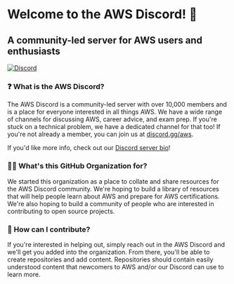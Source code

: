 # Welcome to the AWS Discord! 👋
## A community-led server for AWS users and enthusiasts 

[![Discord](https://img.shields.io/discord/423842546947457024?color=Discord&label=Discord&logo=Discord)](https://discord.gg/aws)

### ❓ What is the AWS Discord?

The AWS Discord is a community-led server with over 10,000 members and is a place for everyone interested in all things AWS. We have a wide range of channels for discussing AWS, career advice, and exam prep. If you're stuck on a technical problem, we have a dedicated channel for that too! If you're not already a member, you can join us at [discord.gg/aws](https://discord.gg/aws).

If you'd like more info, check out our [Discord server bio](https://discord.com/servers/amazon-web-services-aws-cloud-423842546947457024)!

### 🧑‍💻 What's this GitHub Organization for?

We started this organization as a place to collate and share resources for the AWS Discord community. We're hoping to build a library of resources that will help people learn about AWS and prepare for AWS certifications. We're also hoping to build a community of people who are interested in contributing to open source projects.

### 💪 How can I contribute?

If you're interested in helping out, simply reach out in the AWS Discord and we'll get you added into the organization. From there, you'll be able to create repositories and add content. Repositories should contain easily understood content that newcomers to AWS and/or our Discord can use to learn more.